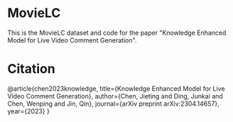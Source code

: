 # MovieLC
This is the MovieLC dataset and code for the paper "Knowledge Enhanced Model for Live Video Comment Generation".

# Citation
@article{chen2023knowledge,
  title={Knowledge Enhanced Model for Live Video Comment Generation},
  author={Chen, Jieting and Ding, Junkai and Chen, Wenping and Jin, Qin},
  journal={arXiv preprint arXiv:2304.14657},
  year={2023}
}